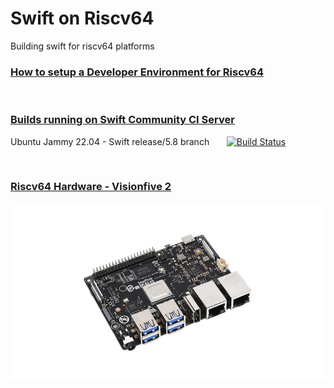 # Swift on Riscv64

Building swift for riscv64 platforms

### [How to setup a Developer Environment for Riscv64](/docs/riscv64-dev-env/Building%20a%20Developer%20Environment%20for%20Riscv64.md)

<br/>

### [Builds running on Swift Community CI Server](https://ci.swiftlang.xyz/view/release-5.8/)

Ubuntu Jammy 22.04 - Swift release/5.8 branch &nbsp;&nbsp;&nbsp;&nbsp;&nbsp;&nbsp;[![Build Status](https://ci.swiftlang.xyz/job/swift-5.8-ubuntu-jammy-riscv64/badge/icon)](https://ci.swiftlang.xyz/job/swift-5.8-ubuntu-jammy-riscv64/)

<br/>

### [Riscv64 Hardware - Visionfive 2](visionfive-2/README.md)

![](visionfive-2/images/visionfive2-800.png)
